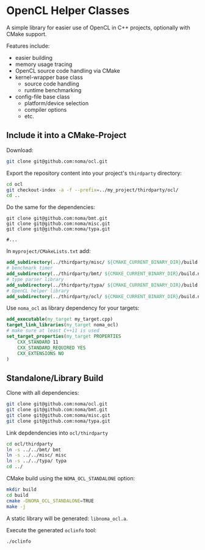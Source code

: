 # OpenCL Helper Classes

A simple library for easier use of OpenCL in C++ projects, optionally with CMake support. 

Features include:
- easier building
- memory usage tracing
- OpenCL source code handling via CMake
- kernel-wrapper base class
	- source code handling
	- runtime benchmarking
- config-file base class
	- platform/device selection
	- compiler options
	- etc.

## Include it into a CMake-Project

Download:
```bash
git clone git@github.com:noma/ocl.git
```

Export the repository content into your project's `thirdparty` directory:
```bash
cd ocl
git checkout-index -a -f --prefix=../my_project/thirdparty/ocl/
cd ..
```

Do the same for the dependencies:
```
git clone git@github.com:noma/bmt.git
git clone git@github.com:noma/misc.git
git clone git@github.com:noma/typa.git

#...
```

In `myproject/CMakeLists.txt` add:
```cmake
add_subdirectory(../thirdparty/misc/ ${CMAKE_CURRENT_BINARY_DIR}/build.noma_misc)
# benchmark timer
add_subdirectory(../thirdparty/bmt/ ${CMAKE_CURRENT_BINARY_DIR}/build.noma_bmt)
# type parser library
add_subdirectory(../thirdparty/typa/ ${CMAKE_CURRENT_BINARY_DIR}/build.noma_typa)
# OpenCL helper library
add_subdirectory(../thirdparty/ocl/ ${CMAKE_CURRENT_BINARY_DIR}/build.noma_ocl)
```

Use `noma_ocl` as library dependency for your targets:
```cmake
add_executable(my_target my_target.cpp)
target_link_libraries(my_target noma_ocl)
# make sure at least C++11 is used
set_target_properties(my_target PROPERTIES
    CXX_STANDARD 11
    CXX_STANDARD_REQUIRED YES
    CXX_EXTENSIONS NO
)
```

## Standalone/Library Build

Clone with all dependencies:
```bash
git clone git@github.com:noma/ocl.git
git clone git@github.com:noma/bmt.git
git clone git@github.com:noma/misc.git
git clone git@github.com:noma/typa.git
```

Link depdendencies into `ocl/thirdparty`
```bash
cd ocl/thirdparty
ln -s ../../bmt/ bmt
ln -s ../../misc/ misc
ln -s ../../typa/ typa
cd ../
```

CMake build using the `NOMA_OCL_STANDALONE` option:
```bash
mkdir build
cd build
cmake -DNOMA_OCL_STANDALONE=TRUE
make -j
```

A static library will be generated: `libnoma_ocl.a`.

Execute the generated `oclinfo` tool:
```bash
./oclinfo
```
